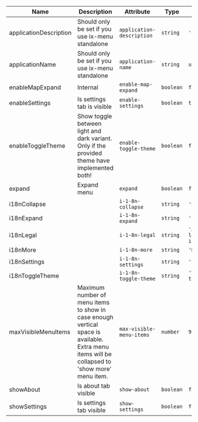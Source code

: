 | Name       | Description                   | Attribute        | Type                                      | Default             |
|------------|-------------------------------|------------------|-------------------------------------------|---------------------|
|<div className="Api__Table"> <div>applicationDescription</div> <div className="Api__Table Docs__Tags"></div></div>| Should only be set if you use ix-menu standalone | `application-description` | `string` | `''` |
|<div className="Api__Table"> <div>applicationName</div> <div className="Api__Table Docs__Tags"></div></div>| Should only be set if you use ix-menu standalone | `application-name` | `string` | `undefined` |
|<div className="Api__Table"> <div>enableMapExpand</div> <div className="Api__Table Docs__Tags"></div></div>| Internal | `enable-map-expand` | `boolean` | `false` |
|<div className="Api__Table"> <div>enableSettings</div> <div className="Api__Table Docs__Tags"></div></div>| Is settings tab is visible | `enable-settings` | `boolean` | `true` |
|<div className="Api__Table"> <div>enableToggleTheme</div> <div className="Api__Table Docs__Tags"></div></div>| Show toggle between light and dark variant. Only if the provided theme have implemented both! | `enable-toggle-theme` | `boolean` | `false` |
|<div className="Api__Table"> <div>expand</div> <div className="Api__Table Docs__Tags"></div></div>| Expand menu | `expand` | `boolean` | `false` |
|<div className="Api__Table"> <div>i18nCollapse</div> <div className="Api__Table Docs__Tags"></div></div>|  | `i-1-8n-collapse` | `string` | `'Collapse'` |
|<div className="Api__Table"> <div>i18nExpand</div> <div className="Api__Table Docs__Tags"></div></div>|  | `i-1-8n-expand` | `string` | `' Expand'` |
|<div className="Api__Table"> <div>i18nLegal</div> <div className="Api__Table Docs__Tags"></div></div>|  | `i-1-8n-legal` | `string` | `'About & legal information'` |
|<div className="Api__Table"> <div>i18nMore</div> <div className="Api__Table Docs__Tags"></div></div>|  | `i-1-8n-more` | `string` | `'More…'` |
|<div className="Api__Table"> <div>i18nSettings</div> <div className="Api__Table Docs__Tags"></div></div>|  | `i-1-8n-settings` | `string` | `'Settings'` |
|<div className="Api__Table"> <div>i18nToggleTheme</div> <div className="Api__Table Docs__Tags"></div></div>|  | `i-1-8n-toggle-theme` | `string` | `'Toggle theme'` |
|<div className="Api__Table"> <div>maxVisibleMenuItems</div> <div className="Api__Table Docs__Tags"></div></div>| Maximum number of menu items to show in case enough vertical space is available. Extra menu items will be collapsed to 'show more' menu item. | `max-visible-menu-items` | `number` | `9` |
|<div className="Api__Table"> <div>showAbout</div> <div className="Api__Table Docs__Tags"></div></div>| Is about tab visible | `show-about` | `boolean` | `false` |
|<div className="Api__Table"> <div>showSettings</div> <div className="Api__Table Docs__Tags"></div></div>| Is settings tab visible | `show-settings` | `boolean` | `false` |
